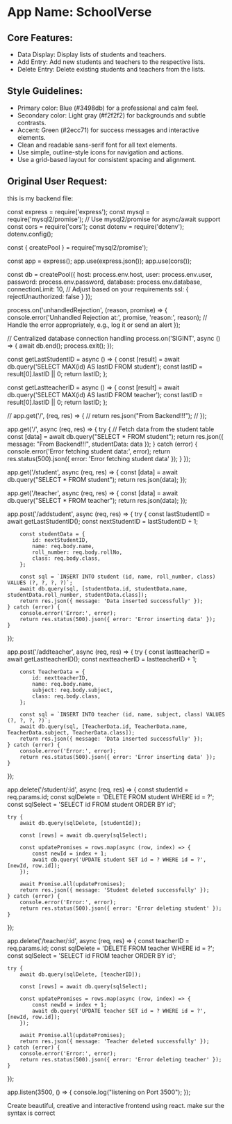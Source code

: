 # **App Name**: SchoolVerse

## Core Features:

- Data Display: Display lists of students and teachers.
- Add Entry: Add new students and teachers to the respective lists.
- Delete Entry: Delete existing students and teachers from the lists.

## Style Guidelines:

- Primary color: Blue (#3498db) for a professional and calm feel.
- Secondary color: Light gray (#f2f2f2) for backgrounds and subtle contrasts.
- Accent: Green (#2ecc71) for success messages and interactive elements.
- Clean and readable sans-serif font for all text elements.
- Use simple, outline-style icons for navigation and actions.
- Use a grid-based layout for consistent spacing and alignment.

## Original User Request:
this is my backend file:

const express = require('express');
const mysql = require('mysql2/promise'); // Use mysql2/promise for async/await support
const cors = require('cors');
const dotenv = require('dotenv');
dotenv.config();

const { createPool } = require('mysql2/promise');

const app = express();
app.use(express.json());
app.use(cors());

const db = createPool({
    host: process.env.host,
    user: process.env.user,
    password: process.env.password,
    database: process.env.database,
    connectionLimit: 10, // Adjust based on your requirements
    ssl: {
        rejectUnauthorized: false
    }
});

process.on('unhandledRejection', (reason, promise) => {
    console.error('Unhandled Rejection at:', promise, 'reason:', reason);
    // Handle the error appropriately, e.g., log it or send an alert
});

// Centralized database connection handling
process.on('SIGINT', async () => {
    await db.end();
    process.exit();
});

const getLastStudentID = async () => {
    const [result] = await db.query('SELECT MAX(id) AS lastID FROM student');
    const lastID = result[0].lastID || 0;
    return lastID;
};

const getLastteacherID = async () => {
    const [result] = await db.query('SELECT MAX(id) AS lastID FROM teacher');
    const lastID = result[0].lastID || 0;
    return lastID;
};

// app.get('/', (req, res) => {
//     return res.json("From Backend!!!");
// });

app.get('/', async (req, res) => {
  try {
      // Fetch data from the student table
      const [data] = await db.query("SELECT * FROM student");
      return res.json({ message: "From Backend!!!", studentData: data });
  } catch (error) {
      console.error('Error fetching student data:', error);
      return res.status(500).json({ error: 'Error fetching student data' });
  }
});

app.get('/student', async (req, res) => {
    const [data] = await db.query("SELECT * FROM student");
    return res.json(data);
});

app.get('/teacher', async (req, res) => {
    const [data] = await db.query("SELECT * FROM teacher");
    return res.json(data);
});

app.post('/addstudent', async (req, res) => {
    try {
        const lastStudentID = await getLastStudentID();
        const nextStudentID = lastStudentID + 1;

        const studentData = {
            id: nextStudentID,
            name: req.body.name,
            roll_number: req.body.rollNo,
            class: req.body.class,
        };

        const sql = `INSERT INTO student (id, name, roll_number, class) VALUES (?, ?, ?, ?)`;
        await db.query(sql, [studentData.id, studentData.name, studentData.roll_number, studentData.class]);
        return res.json({ message: 'Data inserted successfully' });
    } catch (error) {
        console.error('Error:', error);
        return res.status(500).json({ error: 'Error inserting data' });
    }
});

app.post('/addteacher', async (req, res) => {
    try {
        const lastteacherID = await getLastteacherID();
        const nextteacherID = lastteacherID + 1;

        const TeacherData = {
            id: nextteacherID,
            name: req.body.name,
            subject: req.body.subject,
            class: req.body.class,
        };

        const sql = `INSERT INTO teacher (id, name, subject, class) VALUES (?, ?, ?, ?)`;
        await db.query(sql, [TeacherData.id, TeacherData.name, TeacherData.subject, TeacherData.class]);
        return res.json({ message: 'Data inserted successfully' });
    } catch (error) {
        console.error('Error:', error);
        return res.status(500).json({ error: 'Error inserting data' });
    }
});

app.delete('/student/:id', async (req, res) => {
    const studentId = req.params.id;
    const sqlDelete = 'DELETE FROM student WHERE id = ?';
    const sqlSelect = 'SELECT id FROM student ORDER BY id';

    try {
        await db.query(sqlDelete, [studentId]);

        const [rows] = await db.query(sqlSelect);

        const updatePromises = rows.map(async (row, index) => {
            const newId = index + 1;
            await db.query('UPDATE student SET id = ? WHERE id = ?', [newId, row.id]);
        });

        await Promise.all(updatePromises);
        return res.json({ message: 'Student deleted successfully' });
    } catch (error) {
        console.error('Error:', error);
        return res.status(500).json({ error: 'Error deleting student' });
    }
});

app.delete('/teacher/:id', async (req, res) => {
    const teacherID = req.params.id;
    const sqlDelete = 'DELETE FROM teacher WHERE id = ?';
    const sqlSelect = 'SELECT id FROM teacher ORDER BY id';

    try {
        await db.query(sqlDelete, [teacherID]);

        const [rows] = await db.query(sqlSelect);

        const updatePromises = rows.map(async (row, index) => {
            const newId = index + 1;
            await db.query('UPDATE teacher SET id = ? WHERE id = ?', [newId, row.id]);
        });

        await Promise.all(updatePromises);
        return res.json({ message: 'Teacher deleted successfully' });
    } catch (error) {
        console.error('Error:', error);
        return res.status(500).json({ error: 'Error deleting teacher' });
    }
});

app.listen(3500, () => {
    console.log("listening on Port 3500");
});


Create beautiful, creative and interactive frontend using react. make sur the syntax is correct
  